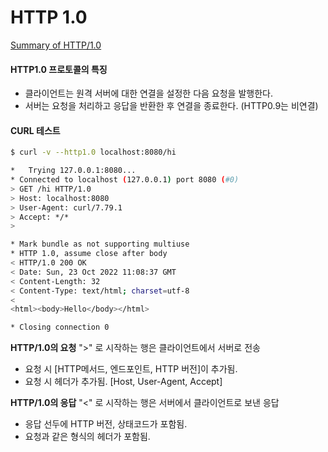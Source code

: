 # HTTP 1.0

[Summary of HTTP/1.0](https://www.w3.org/Protocols/HTTP/1.0/HTTPPerformance.html)

#### HTTP1.0 프로토콜의 특징
- 클라이언트는 원격 서버에 대한 연결을 설정한 다음 요청을 발행한다.
- 서버는 요청을 처리하고 응답을 반환한 후 연결을 종료한다. (HTTP0.9는 비연결)

#### CURL 테스트
```bash
$ curl -v --http1.0 localhost:8080/hi

*   Trying 127.0.0.1:8080...
* Connected to localhost (127.0.0.1) port 8080 (#0)
> GET /hi HTTP/1.0
> Host: localhost:8080
> User-Agent: curl/7.79.1
> Accept: */*
> 

* Mark bundle as not supporting multiuse
* HTTP 1.0, assume close after body
< HTTP/1.0 200 OK
< Date: Sun, 23 Oct 2022 11:08:37 GMT
< Content-Length: 32
< Content-Type: text/html; charset=utf-8
< 
<html><body>Hello</body></html>

* Closing connection 0
```

**HTTP/1.0의 요청**
">" 로 시작하는 행은 클라이언트에서 서버로 전송

- 요청 시 [HTTP메서드, 엔드포인트, HTTP 버전]이 추가됨.
- 요청 시 헤더가 추가됨. [Host, User-Agent, Accept]

**HTTP/1.0의 응답**
"<" 로 시작하는 행은 서버에서 클라이언트로 보낸 응답

- 응답 선두에 HTTP 버전, 상태코드가 포함됨.
- 요청과 같은 형식의 헤더가 포함됨.
